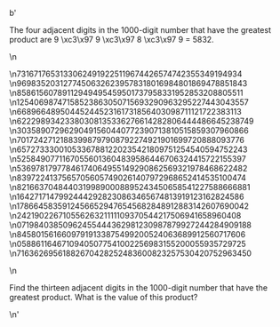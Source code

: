 b'<p>The four adjacent digits in the 1000-digit number that have the greatest product are 9 \xc3\x97 9 \xc3\x97 8 \xc3\x97 9 = 5832.</p>\n<p class="monospace center">\n73167176531330624919225119674426574742355349194934<br />\n96983520312774506326239578318016984801869478851843<br />\n85861560789112949495459501737958331952853208805511<br />\n12540698747158523863050715693290963295227443043557<br />\n66896648950445244523161731856403098711121722383113<br />\n62229893423380308135336276614282806444486645238749<br />\n30358907296290491560440772390713810515859307960866<br />\n70172427121883998797908792274921901699720888093776<br />\n65727333001053367881220235421809751254540594752243<br />\n52584907711670556013604839586446706324415722155397<br />\n53697817977846174064955149290862569321978468622482<br />\n83972241375657056057490261407972968652414535100474<br />\n82166370484403199890008895243450658541227588666881<br />\n16427171479924442928230863465674813919123162824586<br />\n17866458359124566529476545682848912883142607690042<br />\n24219022671055626321111109370544217506941658960408<br />\n07198403850962455444362981230987879927244284909188<br />\n84580156166097919133875499200524063689912560717606<br />\n05886116467109405077541002256983155200055935729725<br />\n71636269561882670428252483600823257530420752963450<br /></p>\n<p>Find the thirteen adjacent digits in the 1000-digit number that have the greatest product. What is the value of this product?</p>\n'